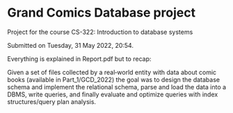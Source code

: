 # Grand Comics Database project
Project for the course CS-322: Introduction to database systems

Submitted on Tuesday, 31 May 2022, 20:54.

Everything is explained in Report.pdf but to recap:

Given a set of files collected by a real‐world entity with data about comic books (available in Part_1/GCD_2022) the goal was to design the database schema and implement the relational schema, parse and load the data into a DBMS, write queries, and finally evaluate and optimize queries with index structures/query plan analysis.

